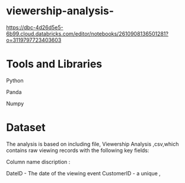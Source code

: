 # viewership-analysis-

https://dbc-4d26d5e5-6b99.cloud.databricks.com/editor/notebooks/2610908136501281?o=3119797723403603


# Tools and Libraries 
Python

Panda

Numpy

# Dataset

The analysis is based on including file, Viewership Analysis ,csv,which contains raw viewing records with the following key fields:

Column name discription :

DateID - The date of the viewing event
CustomerID - a unique , 

